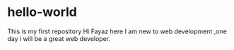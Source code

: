# hello-world
This is my first repository
Hi Fayaz here
I am new to web development ,one day i will be a great web developer.
